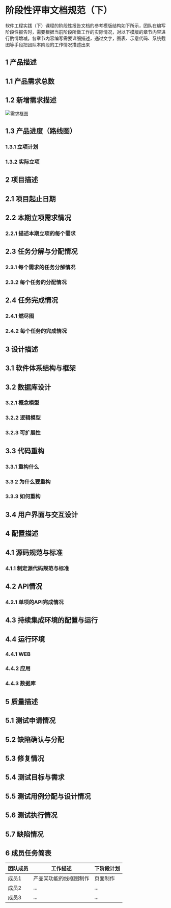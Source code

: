 阶段性评审文档规范（下）
===

软件工程实践（下）课程的阶段性报告文档的参考模版结构如下所示，团队在编写阶段性报告时，需要根据当前阶段所做工作的实际情况，对以下模版的章节内容进行酌情增减。各章节内容编写需要详细描述，通过文字，图表、示意代码、系统截图等手段把团队本阶段的工作情况描述出来


1 产品描述
---

## 1.1 产品需求总数

## 1.2 新增需求描述
![需求框图](https://i.imgur.com/3HkItTw.jpg)
## 1.3 产品进度（路线图）
### 1.3.1 立项计划
### 1.3.2 实际立项

2 项目描述
---

## 2.1 项目起止日期

## 2.2 本期立项需求情况
### 2.2.1 描述本期立项的每个需求

## 2.3 任务分解与分配情况
### 2.3.1 每个需求的任务分解情况
### 2.3.2 每个任务的分配情况

## 2.4 任务完成情况
### 2.4.1 燃尽图
### 2.4.2 每个任务的完成情况

3 设计描述
---

## 3.1 软件体系结构与框架

## 3.2 数据库设计
### 3.2.1 概念模型
### 3.2.2 逻辑模型
### 3.2.3 可扩展性

## 3.3 代码重构
### 3.3.1 重构什么
### 3.3 2 为什么要重构
### 3.3.3 如何重构

## 3.4 用户界面与交互设计

4 配置描述
---

## 4.1 源码规范与标准
### 4.1.1 制定源代码规范与标准

## 4.2 API情况
### 4.2.1 单项的API完成情况

## 4.3 持续集成环境的配置与运行

## 4.4 运行环境
### 4.4.1 WEB
### 4.4.2 应用
### 4.4.3 数据库


5 质量描述
---

## 5.1 测试申请情况

## 5.2 缺陷确认与分配

## 5.3 修复情况

## 5.4 测试目标与需求

## 5.5 测试用例分配与设计情况

## 5.6 测试执行情况

## 5.7 缺陷情况


6 成员任务简表
---

团队成员 | 工作描述 | 下阶段计划 | 
---|---|---|
成员1 | 产品某功能的线框图制作 | 页面制作 | 
成员2 | ... | ... | 
成员3 | ... | ... | 
